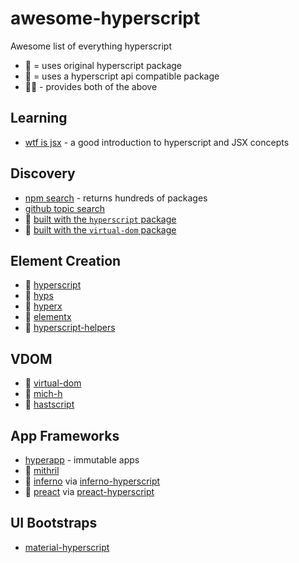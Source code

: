# awesome-hyperscript
Awesome list of everything hyperscript

- 💯 = uses original hyperscript package
- 🔌 = uses a hyperscript api compatible package
- 💯🔌 - provides both of the above


## Learning

- [wtf is jsx](https://jasonformat.com/wtf-is-jsx) - a good introduction to hyperscript and JSX concepts


## Discovery

- [npm search](https://npms.io/search?q=hyperscript) - returns hundreds of packages
- [github topic search](https://github.com/search?utf8=✓&q=topic%3Ahyperscript)
- 💯 [built with the `hyperscript` package](https://www.npmjs.com/browse/depended/hyperscript)
- 🔌 [built with the `virtual-dom` package](https://www.npmjs.com/browse/depended/virtual-dom)

## Element Creation

- 💯 [hyperscript](https://github.com/hyperhype/hyperscript)
- 🔌 [hyps](https://github.com/ahdinosaur/hyps)
- 💯 [hyperx](https://github.com/substack/hyperx)
- 🔌 [elementx](https://github.com/queckezz/elementx)
- 🔌 [hyperscript-helpers](https://github.com/ohanhi/hyperscript-helpers)

## VDOM

- 🔌 [virtual-dom](https://github.com/Matt-Esch/virtual-dom)
- 🔌 [mich-h](https://github.com/tunnckoCore/mich-h)
- 🔌 [hastscript](https://github.com/syntax-tree/hastscript)

## App Frameworks

- [hyperapp](https://github.com/hyperapp/hyperapp) - immutable apps
- 🔌 [mithril](http://mithril.js.org)
- 🔌 [inferno](https://github.com/infernojs/inferno) via [inferno-hyperscript](https://www.npmjs.org/package/inferno-hyperscript)
- 🔌 [preact](https://github.com/developit/preact) via [preact-hyperscript](https://github.com/queckezz/preact-hyperscript)

## UI Bootstraps

- [material-hyperscript](https://github.com/twilson63/material-hyperscript)
